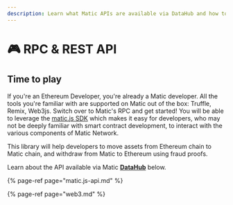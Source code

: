 ```yaml
---
description: Learn what Matic APIs are available via DataHub and how to use them
---
```


# 🎮 RPC & REST API

## Time to play 

If you're an Ethereum Developer, you're already a Matic developer. All the tools you're familiar with are supported on Matic out of the box: Truffle, Remix, Web3js. Switch over to Matic's RPC and get started! You will be able to leverage the [matic.js SDK](https://github.com/maticnetwork/matic.js) which makes it easy for developers, who may not be deeply familiar with smart contract development, to interact with the various components of Matic Network.

This library will help developers to move assets from Ethereum chain to Matic chain, and withdraw from Matic to Ethereum using fraud proofs.

Learn about the API available via Matic [**DataHub**](https://datahub.figment.io/sign_up?service=matic) below.

{% page-ref page="matic.js-api.md" %}

{% page-ref page="web3.md" %}


